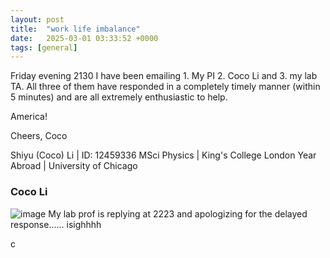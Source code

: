 ```yaml
---
layout: post
title:  "work life imbalance"
date:   2025-03-01 03:33:52 +0000
tags: [general]
---
```

Friday evening 2130 I have been emailing 1. My PI 2. Coco Li and 3. my lab TA. All three of them have responded in a completely timely manner (within 5 minutes) and are all extremely enthusiastic to help.

America!

Cheers,
Coco


Shiyu (Coco) Li | ID: 12459336
MSci Physics |  King's College London
Year Abroad | University of Chicago

### Coco Li

![image](https://github.com/user-attachments/assets/f945750c-2f08-4279-bd1d-496bf38d01ee)
My lab prof is replying at 2223 and apologizing for the delayed response......
isighhhh

c